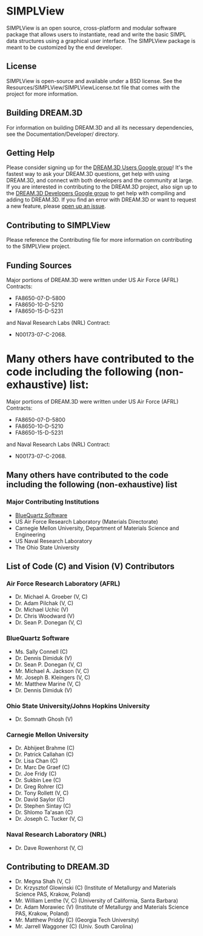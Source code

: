 # SIMPLView  #

SIMPLView is an open source, cross-platform and modular software package that allows users to instantiate, read and write the basic SIMPL data structures using a graphical user interface. The SIMPLView package is meant to be customized by the end developer.

## License ##

SIMPLView is open-source and available under a BSD license. See the Resources/SIMPLView/SIMPLViewLicense.txt file that comes with the project for more information.

## Building DREAM.3D ##

For information on building DREAM.3D and all its necessary dependencies, see the Documentation/Developer/ directory.

## Getting Help ##

Please consider signing up for the <a href="https://groups.google.com/forum/?hl=en#!forum/dream3d-users">DREAM.3D Users Google group</a>! It's the fastest way to ask your DREAM.3D questions, get help with using DREAM.3D, and connect with both developers and the community at large.  If you are interested in contributing to the DREAM.3D project, also sign up to the <a href="https://groups.google.com/forum/?hl=en#!forum/dream3d-developers">DREAM.3D Developers Google group</a> to get help with compiling and adding to DREAM.3D. If you find an error with DREAM.3D or want to request a new feature, please [open up an issue](https://github.com/dream3d/DREAM3D/issues).

## Contributing to SIMPLView ##

Please reference the Contributing file for more information on contributing to the SIMPLView project.

## Funding Sources ##

Major portions of DREAM.3D were written under US Air Force (AFRL) Contracts:
+ FA8650-07-D-5800
+ FA8650-10-D-5210
+ FA8650-15-D-5231

and Naval Research Labs (NRL) Contract:
+ N00173-07-C-2068.

# Many others have contributed to the code including the following (non-exhaustive) list: #

Major portions of DREAM.3D were written under US Air Force (AFRL) Contracts:

+ FA8650-07-D-5800
+ FA8650-10-D-5210
+ FA8650-15-D-5231

and Naval Research Labs (NRL) Contract:

+ N00173-07-C-2068.

## Many others have contributed to the code including the following (non-exhaustive) list ##

### Major Contributing Institutions ###

+ [BlueQuartz Software](http://www.bluequartz.net)
+ US Air Force Research Laboratory (Materials Directorate)
+ Carnegie Mellon University, Department of Materials Science and Engineering
+ US Naval Research Laboratory
+ The Ohio State University

## List of Code (C) and Vision (V) Contributors ###

### Air Force Research Laboratory (AFRL) ###

+ Dr. Michael A. Groeber (V, C)
+ Dr. Adam Pilchak (V, C)
+ Dr. Michael Uchic (V)
+ Dr. Chris Woodward (V)
+ Dr. Sean P. Donegan (V, C)

### BlueQuartz Software ###

+ Ms. Sally Connell (C)
+ Dr. Dennis Dimiduk (V)
+ Dr. Sean P. Donegan (V, C)
+ Mr. Michael A. Jackson (V, C)
+ Mr. Joseph B. Kleingers (V, C)
+ Mr. Matthew Marine (V, C)
+ Dr. Dennis Dimiduk (V)

### Ohio State University/Johns Hopkins University ###

+ Dr. Somnath Ghosh (V)

### Carnegie Mellon University ###

+ Dr. Abhijeet Brahme (C)
+ Dr. Patrick Callahan (C)
+ Dr. Lisa Chan (C)
+ Dr. Marc De Graef (C)
+ Dr. Joe Fridy (C)
+ Dr. Sukbin Lee (C)
+ Dr. Greg Rohrer (C)
+ Dr. Tony Rollett (V, C)
+ Dr. David Saylor (C)
+ Dr. Stephen Sintay (C)
+ Dr. Shlomo Ta'asan (C)
+ Dr. Joseph C. Tucker (V, C)

### Naval Research Laboratory (NRL) ###

+ Dr. Dave Rowenhorst (V, C)

## Contributing to DREAM.3D ##

+ Dr. Megna Shah (V, C)
+ Dr. Krzysztof Glowinski (C) (Institute of Metallurgy and Materials Science PAS, Krakow, Poland)
+ Mr. William Lenthe (V, C) (University of California, Santa Barbara)
+ Dr. Adam Morawiec (V) (Institute of Metallurgy and Materials Science PAS, Krakow, Poland)
+ Mr. Matthew Priddy (C) (Georgia Tech University)
+ Mr. Jarrell Waggoner (C) (Univ. South Carolina)


